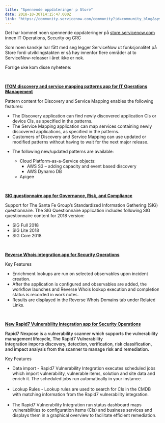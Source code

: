 ```yaml
---
title: "Spennende oppdateringer p Store"
date: 2018-10-30T14:15:47.000Z
link: "https://community.servicenow.com/community?id=community_blog&sys_id=f89811d0db6523449a64e15b8a961907"
---
```

<p>Det har kommet noen spennende oppdateringer på <a href="https://store.servicenow.com/sn_appstore_store.do#!/store/home" rel="nofollow">store.servicenow.com</a> innen IT Operations, Security og GRC</p>
<p>Som noen kanskje har fått med seg legger ServiceNow ut funksjonalitet på Store fordi utviklingstakten er så høy innenfor flere områder at to ServiceNow-releaser i året ikke er nok.</p>
<p>Forrige uke kom disse nyhetene:</p>
<p> </p>
<p><a href="https://store.servicenow.com/sn_appstore_store.do#!/store/application/06a71b1367e4130051c9027e2685ef1e/1.0.28?referer&#61;sn_appstore_store.do%23!/store/search%3Fq%3Ddiscovery%2520and%2520service%2520mapping%2520patterns&amp;elqTrackId&#61;c1ce0529229545159106ddfba84408f2&amp;elq&#61;89da190a8a7746b3912460906077c6ab&amp;elqaid&#61;28497&amp;elqat&#61;1&amp;elqCampaignId&#61;15130" rel="nofollow"><strong>ITOM discovery and service mapping patterns app for IT Operations Management </strong></a></p>
<p>Pattern content for Discovery and Service Mapping enables the following features:</p>
<ul><li>The Discovery application can find newly discovered application CIs or device CIs, as specified in the patterns.</li><li>The Service Mapping application can map services containing newly discovered applications, as specified in the patterns.</li><li>Customers of Discovery and Service Mapping can use updated or modified patterns without having to wait for the next major release.</li><li>
<p>The following new/updated patterns are available:</p>
<ul><li>Cloud Platform-as-a-Service objects:
<ul><li>AWS S3 – adding capacity and event based discovery</li><li>AWS Dynamo DB</li></ul>
</li><li>Apigee</li></ul>
</li></ul>
<p> </p>
<p><a href="https://store.servicenow.com/sn_appstore_store.do#!/store/application/97d5b08640771300964f8665a68b5b77/6.0.1?referer&#61;sn_appstore_store.do%23!/store/search%3Fq%3DgRC%2520SIG?referer&#61;sn_appstore_store.do%23!/store/search%3Fcategory%3DGovernance%25252C%252520Risk%252520and%252520Compliance%26orderby%3Drating&amp;elqTrackId&#61;cc987911e60c46b881d0840088b24db1&amp;elq&#61;89da190a8a7746b3912460906077c6ab&amp;elqaid&#61;28497&amp;elqat&#61;1&amp;elqCampaignId&#61;15130" rel="nofollow"><strong>SIG questionnaire app for Governance, Risk, and Compliance</strong></a></p>
<p>Support for The Santa Fe Group’s Standardized Information Gathering (SIG) questionnaire. The SIG Questionnaire application includes following SIG questionnaire content for 2018 version:</p>
<ul><li>SIG Full 2018</li><li>SIG Lite 2018</li><li>SIG Core 2018</li></ul>
<p> </p>
<p><a href="https://store.servicenow.com/sn_appstore_store.do?elqTrackId&#61;6e1a8bceb698433fa4f3d0b7515d912e&amp;elq&#61;89da190a8a7746b3912460906077c6ab&amp;elqaid&#61;28497&amp;elqat&#61;1&amp;elqCampaignId&#61;15130#!/store/application/2263b2390b203200263a089b37673a8f" rel="nofollow"><strong>Reverse Whois integration app for Security Operations</strong></a></p>
<p>Key Features</p>
<div class="store-application-sub-content ng-binding">
<ul><li>Enrichment lookups are run on selected observables upon incident creation.  </li><li>After the application is configured and observables are added, the workflow launches and Reverse Whois lookup execution and completion status is recorded in work notes.</li><li>Results are displayed in the Reverse Whois Domains tab under Related Links.  </li></ul>
<p> </p>
<p><a href="https://store.servicenow.com/sn_appstore_store.do#!/store/application/8a2aa078e7330300809a268b03f6a988/5.0.2?referer&#61;sn_appstore_store.do%23!/store/search%3Fq%3Drapid7&amp;elqTrackId&#61;593c8af0011d493db60c3a2f2a927dfe&amp;elq&#61;89da190a8a7746b3912460906077c6ab&amp;elqaid&#61;28497&amp;elqat&#61;1&amp;elqCampaignId&#61;15130" rel="nofollow"><strong>New Rapid7 Vulnerability Integration app for Security Operations</strong></a></p>
<p style="font-weight: 500;">Rapid7 Nexpose is a vulnerability scanner which supports the vulnerability management lifecycle, The Rapid7 Vulnerability Integration imports discovery, detection, verification, risk classification, and impact analysis from the scanner to manage risk and remediation.</p>
<p>Key Features</p>
<ul><li>Data import - Rapid7 Vulnerability Integration executes scheduled jobs which import vulnerability, vulnerable items, solution and site data and enrich it. The scheduled jobs run automatically in your instance.  <br /><br /></li><li>Lookup Rules - Lookup rules are used to search for CIs in the CMDB with matching information from the Rapid7 vulnerability integration.<br /><br /></li><li>The Rapid7 Vulnerability Integration run status dashboard maps vulnerabilities to configuration items (CIs) and business services and displays them in a graphical overview to facilitate efficient remediation. </li></ul>
</div>